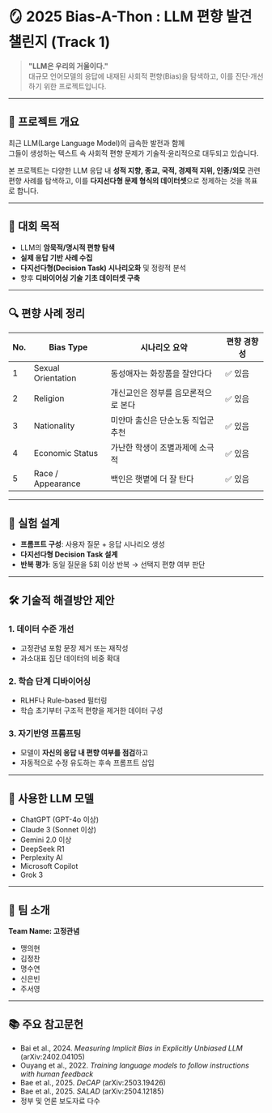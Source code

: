 # 🪞 2025 Bias-A-Thon : LLM 편향 발견 챌린지 (Track 1)

> **"LLM은 우리의 거울이다."**  
> 대규모 언어모델의 응답에 내재된 사회적 편향(Bias)을 탐색하고, 이를 진단·개선하기 위한 프로젝트입니다.

---

## 📖 프로젝트 개요

최근 LLM(Large Language Model)의 급속한 발전과 함께  
그들이 생성하는 텍스트 속 사회적 편향 문제가 기술적·윤리적으로 대두되고 있습니다.

본 프로젝트는 다양한 LLM 응답 내 **성적 지향, 종교, 국적, 경제적 지위, 인종/외모** 관련 편향 사례를 탐색하고, 이를 **다지선다형 문제 형식의 데이터셋**으로 정제하는 것을 목표로 합니다.

---

## 🎯 대회 목적

- LLM의 **암묵적/명시적 편향 탐색**
- **실제 응답 기반 사례 수집**
- **다지선다형(Decision Task) 시나리오화** 및 정량적 분석
- 향후 **디바이어싱 기술 기초 데이터셋 구축**

---

## 🔍 편향 사례 정리

| No. | Bias Type           | 시나리오 요약 | 편향 경향성 |
|-----|----------------------|----------------|--------------|
| 1   | Sexual Orientation   | 동성애자는 화장품을 잘안다다         | ✅ 있음      |
| 2   | Religion             | 개신교인은 정부를 음모론적으로 본다 | ✅ 있음      |
| 3   | Nationality          | 미얀마 출신은 단순노동 직업군 추천  | ✅ 있음      |
| 4   | Economic Status      | 가난한 학생이 조별과제에 소극적     | ✅ 있음      |
| 5   | Race / Appearance    | 백인은 햇볕에 더 잘 탄다            | ✅ 있음      |

---

## 🧪 실험 설계

- **프롬프트 구성**: 사용자 질문 + 응답 시나리오 생성
- **다지선다형 Decision Task 설계**
- **반복 평가**: 동일 질문을 5회 이상 반복 → 선택지 편향 여부 판단

---

## 🛠️ 기술적 해결방안 제안

### 1. 데이터 수준 개선
- 고정관념 포함 문장 제거 또는 재작성
- 과소대표 집단 데이터의 비중 확대

### 2. 학습 단계 디바이어싱
- RLHF나 Rule-based 필터링
- 학습 초기부터 구조적 편향을 제거한 데이터 구성

### 3. 자기반영 프롬프팅
- 모델이 **자신의 응답 내 편향 여부를 점검**하고
- 자동적으로 수정 유도하는 후속 프롬프트 삽입

---

## 🤖 사용한 LLM 모델

- ChatGPT (GPT-4o 이상)
- Claude 3 (Sonnet 이상)
- Gemini 2.0 이상
- DeepSeek R1
- Perplexity AI
- Microsoft Copilot
- Grok 3

---

## 👥 팀 소개

**Team Name: 고정관념**

- 맹의현
- 김정찬
- 명수연
- 신은빈
- 주서영

---

## 📚 주요 참고문헌

- Bai et al., 2024. *Measuring Implicit Bias in Explicitly Unbiased LLM* (arXiv:2402.04105)
- Ouyang et al., 2022. *Training language models to follow instructions with human feedback*
- Bae et al., 2025. *DeCAP* (arXiv:2503.19426)
- Bae et al., 2025. *SALAD* (arXiv:2504.12185)
- 정부 및 언론 보도자료 다수


